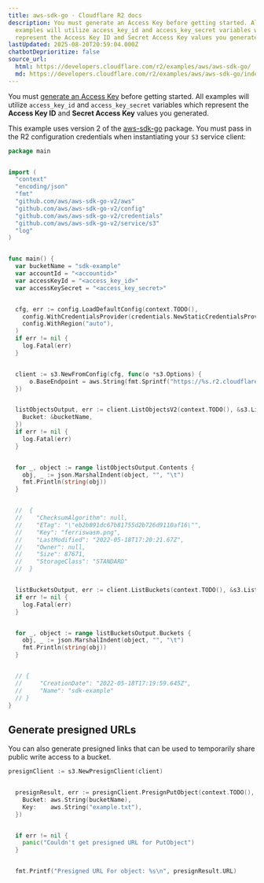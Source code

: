 ```yaml
---
title: aws-sdk-go · Cloudflare R2 docs
description: You must generate an Access Key before getting started. All
  examples will utilize access_key_id and access_key_secret variables which
  represent the Access Key ID and Secret Access Key values you generated.
lastUpdated: 2025-08-20T20:59:04.000Z
chatbotDeprioritize: false
source_url:
  html: https://developers.cloudflare.com/r2/examples/aws/aws-sdk-go/
  md: https://developers.cloudflare.com/r2/examples/aws/aws-sdk-go/index.md
---
```


You must [generate an Access Key](https://developers.cloudflare.com/r2/api/tokens/) before getting started. All examples will utilize `access_key_id` and `access_key_secret` variables which represent the **Access Key ID** and **Secret Access Key** values you generated.



This example uses version 2 of the [aws-sdk-go](https://github.com/aws/aws-sdk-go-v2) package. You must pass in the R2 configuration credentials when instantiating your `S3` service client:

```go
package main


import (
  "context"
  "encoding/json"
  "fmt"
  "github.com/aws/aws-sdk-go-v2/aws"
  "github.com/aws/aws-sdk-go-v2/config"
  "github.com/aws/aws-sdk-go-v2/credentials"
  "github.com/aws/aws-sdk-go-v2/service/s3"
  "log"
)


func main() {
  var bucketName = "sdk-example"
  var accountId = "<accountid>"
  var accessKeyId = "<access_key_id>"
  var accessKeySecret = "<access_key_secret>"


  cfg, err := config.LoadDefaultConfig(context.TODO(),
    config.WithCredentialsProvider(credentials.NewStaticCredentialsProvider(accessKeyId, accessKeySecret, "")),
    config.WithRegion("auto"),
  )
  if err != nil {
    log.Fatal(err)
  }


  client := s3.NewFromConfig(cfg, func(o *s3.Options) {
      o.BaseEndpoint = aws.String(fmt.Sprintf("https://%s.r2.cloudflarestorage.com", accountId))
  })


  listObjectsOutput, err := client.ListObjectsV2(context.TODO(), &s3.ListObjectsV2Input{
    Bucket: &bucketName,
  })
  if err != nil {
    log.Fatal(err)
  }


  for _, object := range listObjectsOutput.Contents {
    obj, _ := json.MarshalIndent(object, "", "\t")
    fmt.Println(string(obj))
  }


  //  {
  //    "ChecksumAlgorithm": null,
  //    "ETag": "\"eb2b891dc67b81755d2b726d9110af16\"",
  //    "Key": "ferriswasm.png",
  //    "LastModified": "2022-05-18T17:20:21.67Z",
  //    "Owner": null,
  //    "Size": 87671,
  //    "StorageClass": "STANDARD"
  //  }


  listBucketsOutput, err := client.ListBuckets(context.TODO(), &s3.ListBucketsInput{})
  if err != nil {
    log.Fatal(err)
  }


  for _, object := range listBucketsOutput.Buckets {
    obj, _ := json.MarshalIndent(object, "", "\t")
    fmt.Println(string(obj))
  }


  // {
  //     "CreationDate": "2022-05-18T17:19:59.645Z",
  //     "Name": "sdk-example"
  // }
}
```

## Generate presigned URLs

You can also generate presigned links that can be used to temporarily share public write access to a bucket.

```go
presignClient := s3.NewPresignClient(client)


  presignResult, err := presignClient.PresignPutObject(context.TODO(), &s3.PutObjectInput{
    Bucket: aws.String(bucketName),
    Key:    aws.String("example.txt"),
  })


  if err != nil {
    panic("Couldn't get presigned URL for PutObject")
  }


  fmt.Printf("Presigned URL For object: %s\n", presignResult.URL)
```
